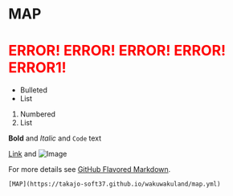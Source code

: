 # MAP    

# <span style="color:red;">ERROR!  ERROR!  ERROR!  ERROR!  ERROR1!</span>  




- Bulleted
- List

1. Numbered
2. List

**Bold** and _Italic_ and `Code` text

[Link](url) and ![Image](src)


For more details see [GitHub Flavored Markdown](https://guides.github.com/features/mastering-markdown/).

`[MAP](https://takajo-soft37.github.io/wakuwakuland/map.yml)`
